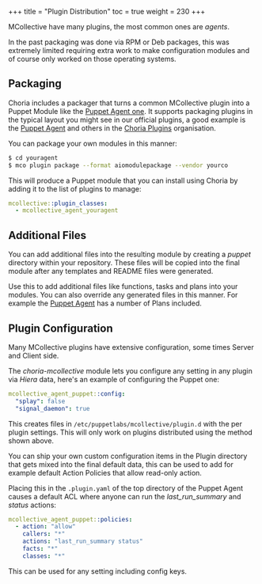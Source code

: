 +++
title = "Plugin Distribution"
toc = true
weight = 230
+++

MCollective have many plugins, the most common ones are _agents_.

In the past packaging was done via RPM or Deb packages, this was extremely limited requiring extra work to make configuration modules and of course only worked on those operating systems.

## Packaging

Choria includes a packager that turns a common MCollective plugin into a Puppet Module like the [Puppet Agent one](https://forge.puppet.com/choria/mcollective_agent_puppet).  It supports packaging plugins in the typical layout you might see in our official plugins, a good example is the [Puppet Agent](https://github.com/choria-plugins/puppet-agent) and others in the [Choria Plugins](https://github.com/choria-plugins/) organisation.

You can package your own modules in this manner:

```bash
$ cd youragent
$ mco plugin package --format aiomodulepackage --vendor yourco
```

This will produce a Puppet module that you can install using Choria by adding it to the list of plugins to manage:

```yaml
mcollective::plugin_classes:
  - mcollective_agent_youragent
```

## Additional Files

You can add additional files into the resulting module by creating a *puppet* directory within your repository.  These files will be copied into the final module after any templates and README files were generated.

Use this to add additional files like functions, tasks and plans into your modules.  You can also override any generated files in this manner. For example the [Puppet Agent](https://github.com/choria-plugins/puppet-agent/tree/master/puppet) has a number of Plans included.

## Plugin Configuration

Many MCollective plugins have extensive configuration, some times Server and Client side.

The _choria-mcollective_ module lets you configure any setting in any plugin via _Hiera_ data, here's an example of configuring the Puppet one:

```yaml
mcollective_agent_puppet::config:
  "splay": false
  "signal_daemon": true
```

This creates files in `/etc/puppetlabs/mcollective/plugin.d` with the per plugin settings.  This will only work on plugins distributed using the method shown above.

You can ship your own custom configuration items in the Plugin directory that gets mixed into the final default data, this can be used to add for example default Action Policies that allow read-only action.

Placing this in the `.plugin.yaml` of the top directory of the Puppet Agent causes a default ACL where anyone can run the *last_run_summary* and *status* actions:

```yaml
mcollective_agent_puppet::policies:
  - action: "allow"
    callers: "*"
    actions: "last_run_summary status"
    facts: "*"
    classes: "*"
```

This can be used for any setting including config keys.
